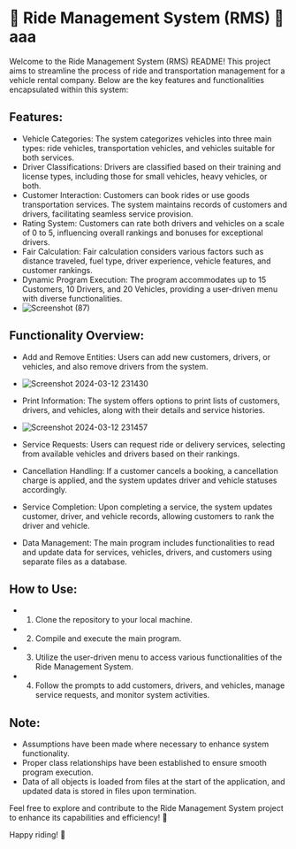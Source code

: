  # 🚗 Ride Management System (RMS) 🚚aaa

Welcome to the Ride Management System (RMS) README! This project aims to streamline the process of ride and transportation management for a vehicle rental company. Below are the key features and functionalities encapsulated within this system:

## Features:
- Vehicle Categories: The system categorizes vehicles into three main types: ride vehicles, transportation vehicles, and vehicles suitable for both services.
- Driver Classifications: Drivers are classified based on their training and license types, including those for small vehicles, heavy vehicles, or both.
- Customer Interaction: Customers can book rides or use goods transportation services. The system maintains records of customers and drivers, facilitating seamless service provision.
- Rating System: Customers can rate both drivers and vehicles on a scale of 0 to 5, influencing overall rankings and bonuses for exceptional drivers.
- Fair Calculation: Fair calculation considers various factors such as distance traveled, fuel type, driver experience, vehicle features, and customer rankings.
- Dynamic Program Execution: The program accommodates up to 15 Customers, 10 Drivers, and 20 Vehicles, providing a user-driven menu with diverse functionalities.
- ![Screenshot (87)](https://github.com/Usman554433/Ride-Management-System/assets/129150855/bdd381b7-c1f9-4461-aeae-97d6253e74bd)


## Functionality Overview:
- Add and Remove Entities: Users can add new customers, drivers, or vehicles, and also remove drivers from the system.
- ![Screenshot 2024-03-12 231430](https://github.com/Usman554433/Ride-Management-System/assets/129150855/a9e7e3f7-85af-455c-b881-950008aadba9)

- Print Information: The system offers options to print lists of customers, drivers, and vehicles, along with their details and service histories.
- ![Screenshot 2024-03-12 231457](https://github.com/Usman554433/Ride-Management-System/assets/129150855/bf3843ca-853d-4634-a391-356f9827b3d6)

- Service Requests: Users can request ride or delivery services, selecting from available vehicles and drivers based on their rankings.
- Cancellation Handling: If a customer cancels a booking, a cancellation charge is applied, and the system updates driver and vehicle statuses accordingly.
- Service Completion: Upon completing a service, the system updates customer, driver, and vehicle records, allowing customers to rank the driver and vehicle.
- Data Management: The main program includes functionalities to read and update data for services, vehicles, drivers, and customers using separate files as a database.

## How to Use:
- 1. Clone the repository to your local machine.
- 2. Compile and execute the main program.
- 3. Utilize the user-driven menu to access various functionalities of the Ride Management System.
- 4. Follow the prompts to add customers, drivers, and vehicles, manage service requests, and monitor system activities.


## Note:
- Assumptions have been made where necessary to enhance system functionality.
- Proper class relationships have been established to ensure smooth program execution.
- Data of all objects is loaded from files at the start of the application, and updated data is stored in files upon termination.

Feel free to explore and contribute to the Ride Management System project to enhance its capabilities and efficiency! 🌟

Happy riding! 🚀
